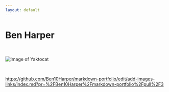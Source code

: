 ```yaml
---
layout: default
---
```


# Ben Harper

<br>

![Image of Yaktocat](https://octodex.github.com/images/yaktocat.png)

<br>

https://github.com/Ben10Harper/markdown-portfolio/edit/add-images-links/index.md?pr=%2FBen10Harper%2Fmarkdown-portfolio%2Fpull%2F3

